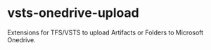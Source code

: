 # vsts-onedrive-upload
Extensions for TFS/VSTS to upload Artifacts or Folders to Microsoft Onedrive.
